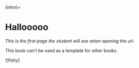(intro)=
# Hallooooo

_This is the first page the student will see when opening the url._

This book can't be used as a template for other books. 

![fishy]

